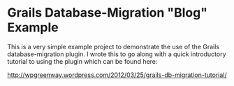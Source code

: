 Grails Database-Migration "Blog" Example
========================================

This is a very simple example project to demonstrate the use of the Grails database-migration plugin. I wrote this to
go along with a quick introductory tutorial to using the plugin which can be found here:

http://wpgreenway.wordpress.com/2012/03/25/grails-db-migration-tutorial/